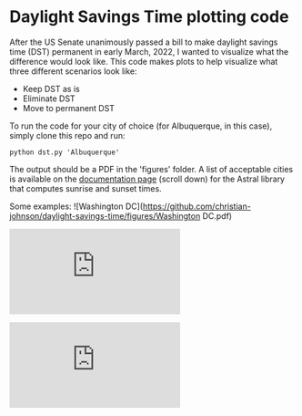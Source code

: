 # Daylight Savings Time plotting code

After the US Senate unanimously passed a bill to make daylight savings time (DST) permanent in early March, 2022, I wanted to visualize what the difference would look like. This code makes plots to help visualize what three different scenarios look like:
- Keep DST as is
- Eliminate DST
- Move to permanent DST

To run the code for your city of choice (for Albuquerque, in this case), simply clone this repo and run:

    python dst.py 'Albuquerque'

The output should be a PDF in the 'figures' folder. 
A list of acceptable cities is available on the [documentation page](https://astral.readthedocs.io/en/latest/) (scroll down) for the Astral library that computes sunrise and sunset times.

Some examples:
![Washington DC](https://github.com/christian-johnson/daylight-savings-time/figures/Washington DC.pdf)

![Seattle](https://github.com/christian-johnson/daylight-savings-time/figures/Seattle.pdf)

![Honolulu](https://github.com/christian-johnson/daylight-savings-time/figures/Honolulu.pdf)
